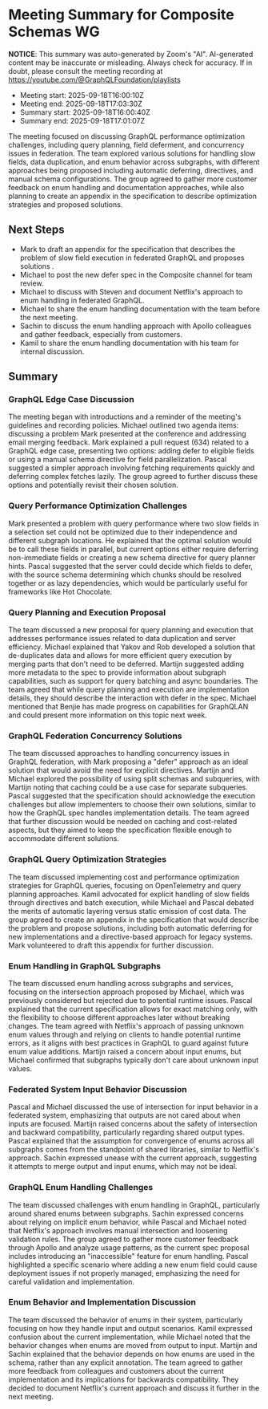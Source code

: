 # Meeting Summary for Composite Schemas WG

**NOTICE**: This summary was auto-generated by Zoom's "AI". AI-generated
content may be inaccurate or misleading. Always check for accuracy. If in
doubt, please consult the meeting recording at
https://youtube.com/@GraphQLFoundation/playlists

- Meeting start: 2025-09-18T16:00:10Z
- Meeting end: 2025-09-18T17:03:30Z
- Summary start: 2025-09-18T16:00:40Z
- Summary end: 2025-09-18T17:01:07Z

The meeting focused on discussing GraphQL performance optimization challenges, including query planning, field deferment, and concurrency issues in federation. The team explored various solutions for handling slow fields, data duplication, and enum behavior across subgraphs, with different approaches being proposed including automatic deferring, directives, and manual schema configurations. The group agreed to gather more customer feedback on enum handling and documentation approaches, while also planning to create an appendix in the specification to describe optimization strategies and proposed solutions.

## Next Steps

- Mark to draft an appendix for the specification that describes the problem of slow field execution in federated GraphQL and proposes solutions .
- Michael to post the new defer spec in the Composite channel for team review.
- Michael to discuss with Steven and document Netflix's approach to enum handling in federated GraphQL.
- Michael to share the enum handling documentation with the team before the next meeting.
- Sachin to discuss the enum handling approach with Apollo colleagues and gather feedback, especially from customers.
- Kamil to share the enum handling documentation with his team for internal discussion.

## Summary

### GraphQL Edge Case Discussion

The meeting began with introductions and a reminder of the meeting's guidelines and recording policies. Michael outlined two agenda items: discussing a problem Mark presented at the conference and addressing email merging feedback. Mark explained a pull request (634) related to a GraphQL edge case, presenting two options: adding defer to eligible fields or using a manual schema directive for field parallelization. Pascal suggested a simpler approach involving fetching requirements quickly and deferring complex fetches lazily. The group agreed to further discuss these options and potentially revisit their chosen solution.

### Query Performance Optimization Challenges

Mark presented a problem with query performance where two slow fields in a selection set could not be optimized due to their independence and different subgraph locations. He explained that the optimal solution would be to call these fields in parallel, but current options either require deferring non-immediate fields or creating a new schema directive for query planner hints. Pascal suggested that the server could decide which fields to defer, with the source schema determining which chunks should be resolved together or as lazy dependencies, which would be particularly useful for frameworks like Hot Chocolate.

### Query Planning and Execution Proposal

The team discussed a new proposal for query planning and execution that addresses performance issues related to data duplication and server efficiency. Michael explained that Yakov and Rob developed a solution that de-duplicates data and allows for more efficient query execution by merging parts that don't need to be deferred. Martijn suggested adding more metadata to the spec to provide information about subgraph capabilities, such as support for query batching and async boundaries. The team agreed that while query planning and execution are implementation details, they should describe the interaction with defer in the spec. Michael mentioned that Benjie has made progress on capabilities for GraphQLAN and could present more information on this topic next week.

### GraphQL Federation Concurrency Solutions

The team discussed approaches to handling concurrency issues in GraphQL federation, with Mark proposing a "defer" approach as an ideal solution that would avoid the need for explicit directives. Martijn and Michael explored the possibility of using split schemas and subqueries, with Martijn noting that caching could be a use case for separate subqueries. Pascal suggested that the specification should acknowledge the execution challenges but allow implementers to choose their own solutions, similar to how the GraphQL spec handles implementation details. The team agreed that further discussion would be needed on caching and cost-related aspects, but they aimed to keep the specification flexible enough to accommodate different solutions.

### GraphQL Query Optimization Strategies

The team discussed implementing cost and performance optimization strategies for GraphQL queries, focusing on OpenTelemetry and query planning approaches. Kamil advocated for explicit handling of slow fields through directives and batch execution, while Michael and Pascal debated the merits of automatic layering versus static emission of cost data. The group agreed to create an appendix in the specification that would describe the problem and propose solutions, including both automatic deferring for new implementations and a directive-based approach for legacy systems. Mark volunteered to draft this appendix for further discussion.

### Enum Handling in GraphQL Subgraphs

The team discussed enum handling across subgraphs and services, focusing on the intersection approach proposed by Michael, which was previously considered but rejected due to potential runtime issues. Pascal explained that the current specification allows for exact matching only, with the flexibility to choose different approaches later without breaking changes. The team agreed with Netflix's approach of passing unknown enum values through and relying on clients to handle potential runtime errors, as it aligns with best practices in GraphQL to guard against future enum value additions. Martijn raised a concern about input enums, but Michael confirmed that subgraphs typically don't care about unknown input values.

### Federated System Input Behavior Discussion

Pascal and Michael discussed the use of intersection for input behavior in a federated system, emphasizing that outputs are not cared about when inputs are focused. Martijn raised concerns about the safety of intersection and backward compatibility, particularly regarding shared output types. Pascal explained that the assumption for convergence of enums across all subgraphs comes from the standpoint of shared libraries, similar to Netflix's approach. Sachin expressed unease with the current approach, suggesting it attempts to merge output and input enums, which may not be ideal.

### GraphQL Enum Handling Challenges

The team discussed challenges with enum handling in GraphQL, particularly around shared enums between subgraphs. Sachin expressed concerns about relying on implicit enum behavior, while Pascal and Michael noted that Netflix's approach involves manual intersection and loosening validation rules. The group agreed to gather more customer feedback through Apollo and analyze usage patterns, as the current spec proposal includes introducing an "inaccessible" feature for enum handling. Pascal highlighted a specific scenario where adding a new enum field could cause deployment issues if not properly managed, emphasizing the need for careful validation and implementation.

### Enum Behavior and Implementation Discussion

The team discussed the behavior of enums in their system, particularly focusing on how they handle input and output scenarios. Kamil expressed confusion about the current implementation, while Michael noted that the behavior changes when enums are moved from output to input. Martijn and Sachin explained that the behavior depends on how enums are used in the schema, rather than any explicit annotation. The team agreed to gather more feedback from colleagues and customers about the current implementation and its implications for backwards compatibility. They decided to document Netflix's current approach and discuss it further in the next meeting.
